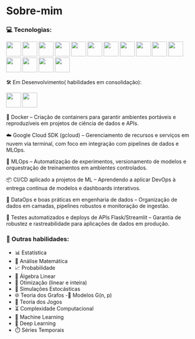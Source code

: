 # Sobre-mim
### 💻 Tecnologias:

<p align="left">
  

<p align="left">
  <!-- Python -->
  <img src="https://cdn.jsdelivr.net/gh/devicons/devicon/icons/python/python-original.svg" width="40"/>

  <!-- Jupyter Notebook -->
  <img src="https://cdn.jsdelivr.net/gh/devicons/devicon/icons/jupyter/jupyter-original.svg" width="40"/>

  <!-- VSCode -->
  <img src="https://cdn.jsdelivr.net/gh/devicons/devicon/icons/vscode/vscode-original.svg" width="40"/>

  <!-- GitHub -->
  <img src="https://cdn.jsdelivr.net/gh/devicons/devicon/icons/github/github-original.svg" width="40"/>

  <!-- PostgreSQL -->
  <img src="https://cdn.jsdelivr.net/gh/devicons/devicon/icons/postgresql/postgresql-original.svg" width="40"/>

  <!-- SQL Server -->
  <img src="https://img.icons8.com/color/48/microsoft-sql-server.png" width="40"/>

  <!-- SQL genérico -->
  <img src="https://img.icons8.com/ios-filled/50/000000/sql.png" width="40"/>

  <!-- Power BI -->
  <img src="https://img.icons8.com/color/48/power-bi.png" width="40"/>

  <!-- PyTorch -->
  <img src="https://cdn.jsdelivr.net/gh/devicons/devicon/icons/pytorch/pytorch-original.svg" width="40"/>

  <!-- Keras -->
  <img src="https://cdn.jsdelivr.net/gh/devicons/devicon/icons/keras/keras-original.svg" width="40"/>

  <!-- AWS -->
  <img src="https://cdn.jsdelivr.net/gh/devicons/devicon/icons/amazonwebservices/amazonwebservices-original.svg" width="40"/>

  <!-- Bash / Shell -->
  <img src="https://cdn.jsdelivr.net/gh/devicons/devicon/icons/bash/bash-original.svg" width="40"/>

  <!-- Flask -->
  <img src="https://cdn.jsdelivr.net/gh/devicons/devicon/icons/flask/flask-original.svg" width="40"/>

  <!-- R -->
  <img src="https://cdn.jsdelivr.net/gh/devicons/devicon/icons/r/r-original.svg" width="40"/>

  <!-- AWS (via Icons8) -->
 <img src="https://img.icons8.com/color/48/amazon-web-services.png" width="40"/>
</p>


🛠️ Em Desenvolvimento( habilidades em consolidação):
<p align="left"> <!-- Docker --> <img src="https://cdn.jsdelivr.net/gh/devicons/devicon/icons/docker/docker-original.svg" width="40"/> <!-- Google Cloud SDK --> <img src="https://cdn.jsdelivr.net/gh/devicons/devicon/icons/googlecloud/googlecloud-original.svg" width="40"/> </p>
🐳 Docker – Criação de containers para garantir ambientes portáveis e reproduzíveis em projetos de ciência de dados e APIs.

☁️ Google Cloud SDK (gcloud) – Gerenciamento de recursos e serviços em nuvem via terminal, com foco em integração com pipelines de dados e MLOps.

🧪 MLOps – Automatização de experimentos, versionamento de modelos e orquestração de treinamentos em ambientes controlados.

📦 CI/CD aplicado a projetos de ML – Aprendendo a aplicar DevOps à entrega contínua de modelos e dashboards interativos.

📁 DataOps e boas práticas em engenharia de dados – Organização de dados em camadas, pipelines robustos e monitoração de ingestão.

🧰 Testes automatizados e deploys de APIs Flask/Streamlit – Garantia de robustez e rastreabilidade para aplicações de dados em produção.

### 🧠 Outras habilidades:

- 📊 Estatística
- 📐 Análise Matemática
- 📈 Probabilidade
- 🔢 Álgebra Linear
- 🧮 Otimização (linear e inteira)
- 🧪 Simulações Estocásticas
- 🌐 Teoria dos Grafos
-📎 Modelos G(n, p)
- 🎲 Teoria dos Jogos
- ⏳ Complexidade Computacional
- 🧠 Machine Learning
- 🧬 Deep Learning
- ⏱️ Séries Temporais




